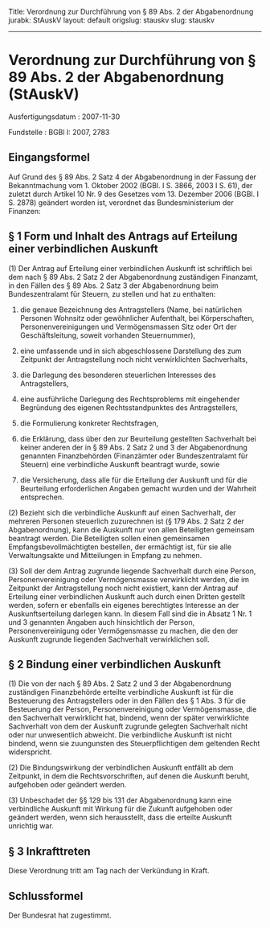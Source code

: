 Title: Verordnung zur Durchführung von § 89 Abs. 2 der Abgabenordnung
jurabk: StAuskV
layout: default
origslug: stauskv
slug: stauskv

---

# Verordnung zur Durchführung von § 89 Abs. 2 der Abgabenordnung (StAuskV)

Ausfertigungsdatum
:   2007-11-30

Fundstelle
:   BGBl I: 2007, 2783


## Eingangsformel

Auf Grund des § 89 Abs. 2 Satz 4 der Abgabenordnung in der Fassung der
Bekanntmachung vom 1. Oktober 2002 (BGBl. I S. 3866, 2003 I S. 61),
der zuletzt durch Artikel 10 Nr. 9 des Gesetzes vom 13. Dezember 2006
(BGBl. I S. 2878) geändert worden ist, verordnet das Bundesministerium
der Finanzen:


## § 1 Form und Inhalt des Antrags auf Erteilung einer verbindlichen Auskunft

(1) Der Antrag auf Erteilung einer verbindlichen Auskunft ist
schriftlich bei dem nach § 89 Abs. 2 Satz 2 der Abgabenordnung
zuständigen Finanzamt, in den Fällen des § 89 Abs. 2 Satz 3 der
Abgabenordnung beim Bundeszentralamt für Steuern, zu stellen und hat
zu enthalten:

1.  die genaue Bezeichnung des Antragstellers (Name, bei natürlichen
    Personen Wohnsitz oder gewöhnlicher Aufenthalt, bei Körperschaften,
    Personenvereinigungen und Vermögensmassen Sitz oder Ort der
    Geschäftsleitung, soweit vorhanden Steuernummer),


2.  eine umfassende und in sich abgeschlossene Darstellung des zum
    Zeitpunkt der Antragstellung noch nicht verwirklichten Sachverhalts,


3.  die Darlegung des besonderen steuerlichen Interesses des
    Antragstellers,


4.  eine ausführliche Darlegung des Rechtsproblems mit eingehender
    Begründung des eigenen Rechtsstandpunktes des Antragstellers,


5.  die Formulierung konkreter Rechtsfragen,


6.  die Erklärung, dass über den zur Beurteilung gestellten Sachverhalt
    bei keiner anderen der in § 89 Abs. 2 Satz 2 und 3 der Abgabenordnung
    genannten Finanzbehörden (Finanzämter oder Bundeszentralamt für
    Steuern) eine verbindliche Auskunft beantragt wurde, sowie


7.  die Versicherung, dass alle für die Erteilung der Auskunft und für die
    Beurteilung erforderlichen Angaben gemacht wurden und der Wahrheit
    entsprechen.




(2) Bezieht sich die verbindliche Auskunft auf einen Sachverhalt, der
mehreren Personen steuerlich zuzurechnen ist (§ 179 Abs. 2 Satz 2 der
Abgabenordnung), kann die Auskunft nur von allen Beteiligten gemeinsam
beantragt werden. Die Beteiligten sollen einen gemeinsamen
Empfangsbevollmächtigten bestellen, der ermächtigt ist, für sie alle
Verwaltungsakte und Mitteilungen in Empfang zu nehmen.

(3) Soll der dem Antrag zugrunde liegende Sachverhalt durch eine
Person, Personenvereinigung oder Vermögensmasse verwirklicht werden,
die im Zeitpunkt der Antragstellung noch nicht existiert, kann der
Antrag auf Erteilung einer verbindlichen Auskunft auch durch einen
Dritten gestellt werden, sofern er ebenfalls ein eigenes berechtigtes
Interesse an der Auskunftserteilung darlegen kann. In diesem Fall sind
die in Absatz 1 Nr. 1 und 3 genannten Angaben auch hinsichtlich der
Person, Personenvereinigung oder Vermögensmasse zu machen, die den der
Auskunft zugrunde liegenden Sachverhalt verwirklichen soll.


## § 2 Bindung einer verbindlichen Auskunft

(1) Die von der nach § 89 Abs. 2 Satz 2 und 3 der Abgabenordnung
zuständigen Finanzbehörde erteilte verbindliche Auskunft ist für die
Besteuerung des Antragstellers oder in den Fällen des § 1 Abs. 3 für
die Besteuerung der Person, Personenvereinigung oder Vermögensmasse,
die den Sachverhalt verwirklicht hat, bindend, wenn der später
verwirklichte Sachverhalt von dem der Auskunft zugrunde gelegten
Sachverhalt nicht oder nur unwesentlich abweicht. Die verbindliche
Auskunft ist nicht bindend, wenn sie zuungunsten des Steuerpflichtigen
dem geltenden Recht widerspricht.

(2) Die Bindungswirkung der verbindlichen Auskunft entfällt ab dem
Zeitpunkt, in dem die Rechtsvorschriften, auf denen die Auskunft
beruht, aufgehoben oder geändert werden.

(3) Unbeschadet der §§ 129 bis 131 der Abgabenordnung kann eine
verbindliche Auskunft mit Wirkung für die Zukunft aufgehoben oder
geändert werden, wenn sich herausstellt, dass die erteilte Auskunft
unrichtig war.


## § 3 Inkrafttreten

Diese Verordnung tritt am Tag nach der Verkündung in Kraft.


## Schlussformel

Der Bundesrat hat zugestimmt.

